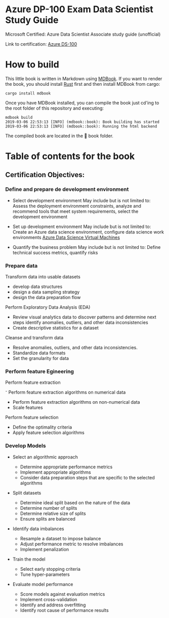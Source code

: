# Azure DP-100 Exam Data Scientist Study Guide
Microsoft Certified: Azure Data Scientist Associate study guide (unofficial)

Link to certification: [Azure DS-100](https://www.microsoft.com/en-us/learning/azure-data-scientist.aspx#section_skills_knowledge)

# How to build

This little book is written in Markdown using [MDBook](https://github.com/rust-lang-nursery/mdBook).
If you want to render the book, you should install [Rust](https://rust-lang.org) first and then
install MDBook from cargo:
```{bash}
cargo install mdbook
```

Once you have MDBook installed, you can compile the book just cd'ing to the root folder of this repository and executing: 
```{bash}
mdbook build
2019-03-06 22:53:13 [INFO] (mdbook::book): Book building has started
2019-03-06 22:53:13 [INFO] (mdbook::book): Running the html backend
```

The compiled book are located in the 📁 book folder.

# Table of contents for the book

## Certification Objectives:

### Define and prepare de development environment 
- Select development environment
May include but is not limited to: Assess the deployment environment constraints, analyze and recommend tools that meet system requirements, select the development environment

- Set up development environment
 May include but is not limited to: Create an Azure data science environment, configure data science work environments
 [Azure Data Science Virtual Machines](https://azure.microsoft.com/en-us/services/virtual-machines/data-science-virtual-machines )

- Quantify the business problem
May include but is not limited to: Define technical success metrics, quantify risks

### Prepare data

Transform data into usable datasets
- develop data structures
-  design a data sampling strategy
-  design the data preparation flow

Perform Exploratory Data Analysis (EDA)

- Review visual analytics data to discover patterns and determine next steps
    identify anomalies, outliers, and other data inconsistencies
- Create descriptive statistics for a dataset

Cleanse and transform data
 
- Resolve anomalies, outliers, and other data inconsistencies.
- Standardize data formats
- Set the granularity for data


### Perform feature Egineering

Perform feature extraction

⁻ Perform feature extraction algorithms on numerical data
- Perform feature extraction algorithms on non-numerical data
- Scale features

Perform feature selection

- Define the optimality criteria
- Apply feature selection algorithms

### Develop Models

- Select an algorithmic approach
  - Determine appropriate performance metrics
  - Implement appropriate algorithms
  - Consider data preparation steps that are specific to the selected algorithms

- Split datasets
   - Determine ideal split based on the nature of the data
   - Determine number of splits
   - Determine relative size of splits
   - Ensure splits are balanced

- Identify data imbalances
   - Resample a dataset to impose balance
   - Adjust performance metric to resolve imbalances
   - Implement penalization
   
- Train the model
   - Select early stopping criteria
   - Tune hyper-parameters

- Evaluate model performance
   - Score models against evaluation metrics
   - Implement cross-validation
   - Identify and address overfitting
   - Identify root cause of performance results
